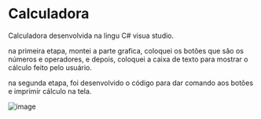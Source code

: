 # Calculadora

Calculadora desenvolvida na lingu C# visua studio.

na primeira etapa, montei a parte grafica, coloquei os botões que são os números e operadores, e depois, coloquei a caixa de texto para mostrar o cálculo feito pelo usuário.

na segunda etapa, foi desenvolvido o código para dar comando aos botões e imprimir cálculo na tela. 


![image](https://user-images.githubusercontent.com/103540716/232265471-d8ab5473-1288-4937-9601-eb96c6fd7cb6.png)
